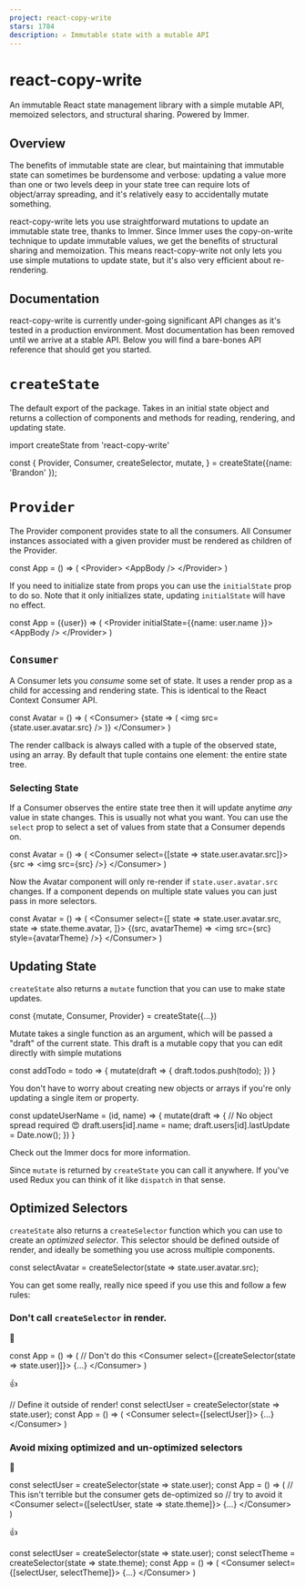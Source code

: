 ```yaml
---
project: react-copy-write
stars: 1784
description: ✍️ Immutable state with a mutable API 
---
```


react-copy-write
================

An immutable React state management library with a simple mutable API, memoized selectors, and structural sharing. Powered by Immer.

Overview
--------

The benefits of immutable state are clear, but maintaining that immutable state can sometimes be burdensome and verbose: updating a value more than one or two levels deep in your state tree can require lots of object/array spreading, and it's relatively easy to accidentally mutate something.

react-copy-write lets you use straightforward mutations to update an immutable state tree, thanks to Immer. Since Immer uses the copy-on-write technique to update immutable values, we get the benefits of structural sharing and memoization. This means react-copy-write not only lets you use simple mutations to update state, but it's also very efficient about re-rendering.

Documentation
-------------

react-copy-write is currently under-going significant API changes as it's tested in a production environment. Most documentation has been removed until we arrive at a stable API. Below you will find a bare-bones API reference that should get you started.

`createState`
=============

The default export of the package. Takes in an initial state object and returns a collection of components and methods for reading, rendering, and updating state.

import createState from 'react-copy-write'

const {
  Provider,
  Consumer,
  createSelector,
  mutate,
} \= createState({name: 'Brandon' });

`Provider`
==========

The Provider component provides state to all the consumers. All Consumer instances associated with a given provider must be rendered as children of the Provider.

const App \= () \=> (
  <Provider\>
    <AppBody /\>
  </Provider\>
)

If you need to initialize state from props you can use the `initialState` prop to do so. Note that it only initializes state, updating `initialState` will have no effect.

const App \= ({user}) \=> (
  <Provider initialState\={{name: user.name }}\>
    <AppBody /\>
  </Provider\>
)

`Consumer`
----------

A Consumer lets you _consume_ some set of state. It uses a render prop as a child for accessing and rendering state. This is identical to the React Context Consumer API.

const Avatar \= () \=> (
  <Consumer\>
   {state \=> (
     <img src\={state.user.avatar.src} /\>
   )}
  </Consumer\>
)

The render callback is always called with a tuple of the observed state, using an array. By default that tuple contains one element: the entire state tree.

### Selecting State

If a Consumer observes the entire state tree then it will update anytime _any_ value in state changes. This is usually not what you want. You can use the `select` prop to select a set of values from state that a Consumer depends on.

const Avatar \= () \=> (
  <Consumer select\={\[state \=> state.user.avatar.src\]}\>
    {src \=> <img src\={src} /\>}
  </Consumer\>
)

Now the Avatar component will only re-render if `state.user.avatar.src` changes. If a component depends on multiple state values you can just pass in more selectors.

const Avatar \= () \=> (
  <Consumer select\={\[
    state \=> state.user.avatar.src,
    state \=> state.theme.avatar,
  \]}\>
    {(src, avatarTheme) \=> <img src\={src} style\={avatarTheme} /\>}
  </Consumer\>
)

Updating State
--------------

`createState` also returns a `mutate` function that you can use to make state updates.

const {mutate, Consumer, Provider} \= createState({...})

Mutate takes a single function as an argument, which will be passed a "draft" of the current state. This draft is a mutable copy that you can edit directly with simple mutations

const addTodo \= todo \=> {
  mutate(draft \=> {
    draft.todos.push(todo);
  })
}

You don't have to worry about creating new objects or arrays if you're only updating a single item or property.

const updateUserName \= (id, name) \=> {
  mutate(draft \=> {
    // No object spread required 😍
    draft.users\[id\].name \= name;
    draft.users\[id\].lastUpdate \= Date.now();
  })
}

Check out the Immer docs for more information.

Since `mutate` is returned by `createState` you can call it anywhere. If you've used Redux you can think of it like `dispatch` in that sense.

Optimized Selectors
-------------------

`createState` also returns a `createSelector` function which you can use to create an _optimized selector_. This selector should be defined outside of render, and ideally be something you use across multiple components.

const selectAvatar \= createSelector(state \=> state.user.avatar.src);

You can get some really, really nice speed if you use this and follow a few rules:

### Don't call `createSelector` in render.

🚫

const App \= () \=> (
  // Don't do this 
  <Consumer select\={\[createSelector(state \=> state.user)\]}\>
    {...}
  </Consumer\>
)

👍

// Define it outside of render!
const selectUser \= createSelector(state \=> state.user);
const App \= () \=> (
  <Consumer select\={\[selectUser\]}\>
    {...}
  </Consumer\>
)

### Avoid mixing optimized and un-optimized selectors

🚫

const selectUser \= createSelector(state \=> state.user);
const App \= () \=> (
  // This isn't terrible but the consumer gets de-optimized so
  // try to avoid it
  <Consumer select\={\[selectUser, state \=> state.theme\]}\>
    {...}
  </Consumer\>
)

👍

const selectUser \= createSelector(state \=> state.user);
const selectTheme \= createSelector(state \=> state.theme);
const App \= () \=> (
  <Consumer select\={\[selectUser, selectTheme\]}\>
    {...}
  </Consumer\>
)

